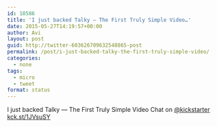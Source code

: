```yaml
---
id: 10586
title: 'I just backed Talky — The First Truly Simple Video…'
date: 2015-05-27T14:19:57+00:00
author: Avi
layout: post
guid: http://twitter-603626709632548865-post
permalink: /post/i-just-backed-talky-the-first-truly-simple-video/
categories:
  - none
tags:
  - micro
  - tweet
format: status
---
```

I just backed Talky — The First Truly Simple Video Chat on [@kickstarter](http://twitter.com/kickstarter) [kck.st/1JVsuSY](http://kck.st/1JVsuSY)